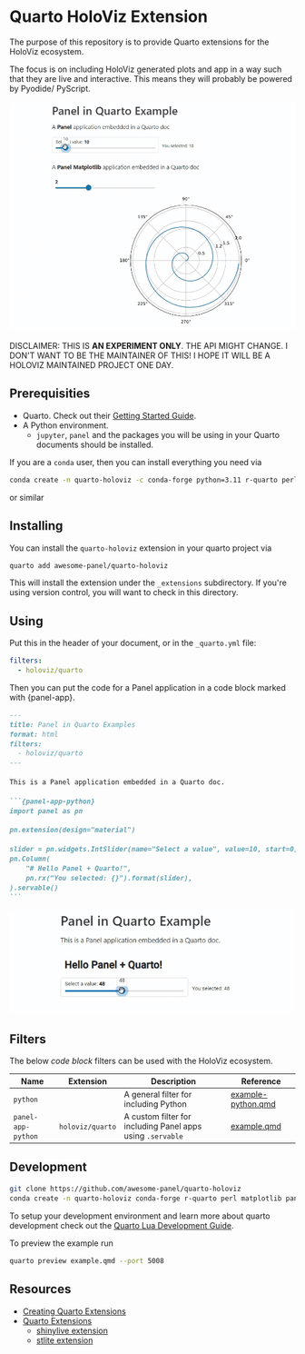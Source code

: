 # Quarto HoloViz Extension

The purpose of this repository is to provide Quarto extensions for the HoloViz
ecosystem.

The focus is on including HoloViz generated plots and app in a way such that they are live and interactive. This means they will probably be powered by Pyodide/ PyScript.

![Panel in Quarto Example](assets/gifs/example.gif)

DISCLAIMER: THIS IS **AN EXPERIMENT ONLY**. THE API MIGHT CHANGE. I DON'T WANT TO BE THE MAINTAINER OF THIS! I HOPE IT WILL BE A HOLOVIZ MAINTAINED PROJECT ONE DAY.

## Prerequisities

- Quarto. Check out their [Getting Started Guide](https://quarto.org/docs/get-started/).
- A Python environment.
  - `jupyter`, `panel` and the packages you will be using in your Quarto documents should be installed.

If you are a `conda` user, then you can install everything you need via

```bash
conda create -n quarto-holoviz -c conda-forge python=3.11 r-quarto perl hvplot matplotlib panel jupyter
```

or similar

## Installing

You can install the `quarto-holoviz` extension in your quarto project via

```bash
quarto add awesome-panel/quarto-holoviz
```

This will install the extension under the `_extensions` subdirectory. If you're using version control, you will want to check in this directory.

## Using

Put this in the header of your document, or in the `_quarto.yml` file:

```yaml
filters:
  - holoviz/quarto
```

Then you can put the code for a Panel application in a code block marked with {panel-app}.

````markdown
---
title: Panel in Quarto Examples
format: html
filters:
  - holoviz/quarto
---

This is a Panel application embedded in a Quarto doc.

```{panel-app-python}
import panel as pn

pn.extension(design="material")

slider = pn.widgets.IntSlider(name="Select a value", value=10, start=0, end=100)
pn.Column(
    "# Hello Panel + Quarto!",
    pn.rx("You selected: {}").format(slider),
).servable()
```
````

![Example Quarto Document](assets/gifs/example-readme.gif)

## Filters

The below *code block* filters can be used with the HoloViz ecosystem.

| Name | Extension | Description | Reference |
| - | - | - | - |
| `python` |  | A general filter for including Python | [example-python.qmd](example-python.qmd) |
| `panel-app-python` | `holoviz/quarto` | A custom filter for including Panel apps using `.servable` | [example.qmd](example.qmd) |

## Development

```bash
git clone https://github.com/awesome-panel/quarto-holoviz
conda create -n quarto-holoviz conda-forge r-quarto perl matplotlib panel hvplot jupyter
```

To setup your development environment and learn more about quarto development check out the [Quarto Lua Development Guide](https://quarto.org/docs/extensions/lua.html).

To preview the example run

```bash
quarto preview example.qmd --port 5008
```

## Resources

- [Creating Quarto Extensions](https://quarto.org/docs/extensions/creating.html)
- [Quarto Extensions](https://quarto.org/docs/extensions/listing-filters.html)
  - [shinylive extension](https://github.com/quarto-ext/shinylive)
  - [stlite extension](https://github.com/whitphx/quarto-stlite)
